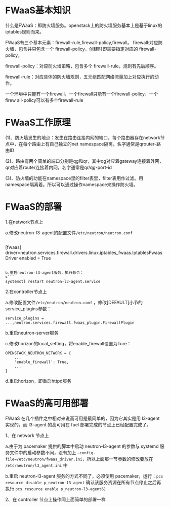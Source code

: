# FWaaS基本知识
什么是FWaaS：即防火墙服务。openstack上的防火墙服务基本上是基于linux的iptables规则而来。

FWaaS有三个基本元素：firewall-rule,firewall-policy,firewall。
firewall:对应防火墙，包含并只包含一个 firewall-policy，创建时即需要指定对应的 firewall-policy。

firewall-policy：对应防火墙策略，包含多个 firewall-rule，规则有先后顺序。

firewall-rule：对应具体的防火墙规则，五元组匹配网络流量加上对应执行的动作。

一个环境中只能有一个firewall，一个firewall只能有一个firewall-policy，一个firew
all-policy可以有多个firewall-rule

# FWaaS工作原理
(1)、防火墙发生的地点：发生在路由连接内网的端口，每个路由器存在network节点中，在每个路由上有自己独立的net namespace隔离，名字通常是qrouter-路由ID

(2)、路由有两个简单的端口分别是qg和qr，其中qg对应着gateway连接着外网，qr对应着router连接着内网，名字通常是qr/qg-port-id

(3)、防火墙的功能在namespace里的filter表里，filter表用作过滤。用namespace隔离着。所以可以通过操作namespace来操作防火墙。

# FWaaS的部署
1.在network节点上

a.修改neutron-l3-agent的配置文件`/etc/neutron/neutron.conf`
>```
[fwaas]
driver=neutron.services.firewall.drivers.linux.iptables_fwaas.IptablesFwaasDriver
enabled = True
```

b.重启neutron-l3-agent服务，执行命令：
>```
systemctl restart neutron-l3-agent.service
```

2.在controller节点上

a.修改配置文件`/etc/neutron/neutron.conf` ，修改[DEFAULT]小节的service_plugins参数：
```
service_plugins = ...,neutron.services.firewall.fwaas_plugin.FirewallPlugin
```
b.重启neutron-server服务

c.修改horizon的local_setting，将enable_firewall设置为Ture：
```
OPENSTACK_NEUTRON_NETWORK = {
    ...
    'enable_firewall': True,
    ...
}
```
d.重启horizon，即重启httpd服务


# FWaaS的高可用部署

FWaaS 在几个插件之中相对来说高可用是最简单的，因为它其实是用 l3-agent 实现的，而 l3-agent 的高可用在 fuel 部署完成的节点上已经配置完成了。


1、在 network 节点上

 a.由于为 pacemaker 提供的脚本中启动 neutron-l3-agent 的参数与 systemd 服务文件中的启动参数不同，没有加上 `–config-file=/etc/neutron/fwaas_driver.ini`，所以上面那一节参数的修改要放在 `/etc/neutron/l3_agent.ini` 中

 b.重启 neutron-l3-agent 服务的方式不同了，必须使用 pacemaker，运行：`pcs resource disable p_neutron-l3-agent` 确认该服务资源在所有节点停止之后再执行 `pcs resource enable p_neutron-l3-agent6)`

2、在 controller 节点上操作同上面简单的部署一样















